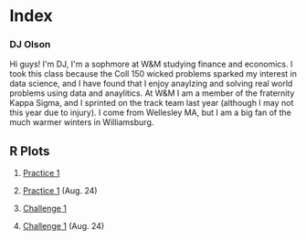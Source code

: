 # Index

### DJ Olson

Hi guys! I'm DJ, I'm a sophmore at W&M studying finance and economics. I took this class because the Coll 150 wicked problems sparked my interest in data science, and I have found that I enjoy anaylzing and solving real world problems using data and anaylitics. At W&M I am a member of the fraternity Kappa Sigma, and I sprinted on the track team last year (although I may not this year due to injury). I come from Wellesley MA, but I am a big fan of the much warmer winters in Williamsburg. 

## R Plots
1. [Practice 1](https://github.com/DJ-Olson/Data100/blob/master/R_Practice_Plot1.md)
1. [Practice 1](https://dj-olson.github.io/Data100/R_Practice_Plot1) (Aug. 24) 
 
2. [Challenge 1](https://github.com/DJ-Olson/Data100/blob/master/R_Challenge_Plot1.md) 
2. [Challenge 1](https://dj-olson.github.io/Data100/R_Challenge_Plot1) (Aug. 24) 

